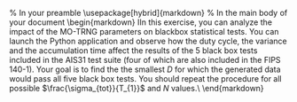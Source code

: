 % In your preamble
\usepackage[hybrid]{markdown}
% In the main body of your document
\begin{markdown}
IIn this exercise, you can analyze the impact of the MO-TRNG parameters on blackbox statistical tests.
You can launch the Python application and observe how the duty cycle, 
the variance and the accumulation time affect the results of the 5 black box tests included in the AIS31 test suite (four of which are also included in the FIPS 140-1).
Your goal is to find the the smallest $D$ for which the generated data would pass all five black box tests.
You should repeat the procedure for all possible $\frac{\sigma_{tot}}{T_{1}}$ and $N$ values.\\
\end{markdown}
